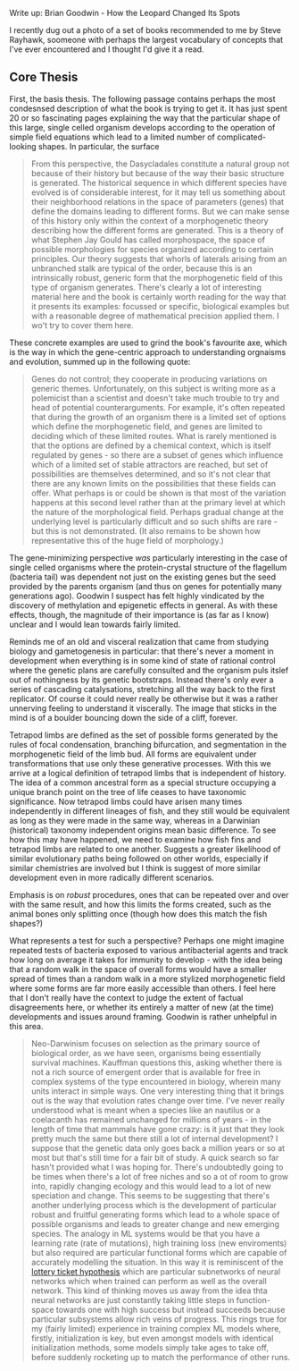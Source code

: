 Write up: Brian Goodwin - How the Leopard Changed Its Spots

I recently dug out a photo of a set of books recommended to me by Steve Rayhawk, soomeone with perhaps the largest vocabulary of concepts that I've ever encountered and I thought I'd give it a read.

## Core Thesis

First, the basis thesis. The following passage contains perhaps the most condesnsed description of what the book is trying to get it. It has just spent 20 or so fascinating pages explaining the way that the particular shape of this large, single celled organism develops according to the operation of simple field equations which lead to a limited number of complicated-looking shapes. In particular, the surface 

>From this perspective, the Dasycladales constitute a natural group not because of their history but because of the way their basic structure is generated. The historical sequence in which different species have evolved is of considerable interest, for it may tell us something about their neighborhood relations in the space of parameters (genes) that define the domains leading to different forms. But we can make sense of this history only within the context of a morphogenetic theory describing how the different forms are generated. This is a theory of what Stephen Jay Gould has called morphospace, the space of possible morphologies for species organized according to certain principles. Our theory suggests that whorls of laterals arising from an unbranched stalk are typical of the order, because this is an intrinsically robust, generic form that the morphogenetic field of this type of organism generates.
There's clearly a lot of interesting material here and the book is certainly worth reading for the way that it presents its examples: focussed or specific, biological examples but with a reasonable degree of mathematical precision applied them. I wo't try to cover them here.

These concrete examples are used to grind the book's favourite axe, which is the way in which the gene-centric approach to understanding orgnaisms and evolution, summed up in the following quote:
>Genes do not control; they cooperate in producing variations on generic themes.
Unfortunately, on this subject is writing more as a polemicist than a scientist and doesn't take much trouble to try and head of potential counterarguments. For example, it's often repeated that during the growth of an organism there is a limited set of options which define the morphogenetic field, and genes are limited to deciding which of these limited routes. What is rarely mentioned is that the options are defined by a chemical context, which is itself regulated by genes - so there are a subset of genes which influence which of a limited set of stable attractors are reached, but set of possibilities are themselves determined, and so it's not clear that there are any known limits on the possibilities that these fields can offer. What perhaps is or could be shown is that most of the variation happens at this second level rather than at the primary level at which the nature of the morphological field. Perhaps gradual change at the underlying level is particularly difficult and so such shifts are rare - but this is not demonstrated. (It also remains to be shown how representative this of the huge field of morphology.)

The gene-minimizing perspective *was* particularly interesting in the case of single celled organisms where the protein-crystal structure of the flagellum (bacteria tail) was dependent not just on the existing genes but the seed provided by the parents organism (and thus on genes for potentially many generations ago). Goodwin I suspect has felt highly vindicated by the discovery of methylation and epigenetic effects in general. As with these effects, though, the magnitude of their importance is (as far as I know) unclear and I would lean towards fairly limited.

Reminds me of an old and visceral realization that came from studying biology and gametogenesis in particular: that there's never a moment in development when everything is in some kind of state of rational control where the genetic plans are carefully consulted and the organism puls itslef out of nothingness by its genetic bootstraps. Instead there's only ever a series of cascading catalysations, stretching all the way back to the first replicator. Of course it could never really be otherwise but it was a rather unnerving feeling to understand it viscerally. The image that sticks in the mind is of a boulder bouncing down the side of a cliff, forever.

Tetrapod limbs are defined as the set of possible forms generated by the rules of focal condensation, branching bifurcation, and segmentation in the morphogenetic field of the limb bud. All forms are equivalent under transformations that use only these generative processes. With this we arrive at a logical definition of tetrapod limbs that is independent of history. The idea of a common ancestral form as a special structure occupying a unique branch point on the tree of life ceases to have taxonomic significance. Now tetrapod limbs could have arisen many times independently in different lineages of fish, and they still would be equivalent as long as they were made in the same way, whereas in a Darwinian (historical) taxonomy independent origins mean basic difference. To see how this may have happened, we need to examine how fish fins and tetrapod limbs are related to one another. 
Suggests a greater likelihood of similar evolutionary paths being followed on other worlds, especially if similar chemistries are involved but I think is suggest of more similar development even in more radically different scenarios.

Emphasis is on *robust* procedures, ones that can be repeated over and over with the same result, and how this limits the forms created, such as the animal bones only splitting once (though how does this match the fish shapes?)

What represents a test for such a perspective? Perhaps one might imagine repeated tests of bacteria exposed to various antibacterial agents and track how long on average it takes for immunity to develop - with the idea being that a random walk in the space of overall forms would have a smaller spread of times than a random walk in a more stylized morphogenetic field where some forms are far more easily accessible than others. I feel here that I don't really have the context to judge the extent of factual disagreements here, or whether its entirely a matter of new (at the time) developments and issues around framing. Goodwin is rather unhelpful in this area.


>Neo-Darwinism focuses on selection as the primary source of biological order, as we have seen, organisms being essentially survival machines. Kauffman questions this, asking whether there is not a rich source of emergent order that is available for free in complex systems of the type encountered in biology, wherein many units interact in simple ways. 
One very interesting thing that it brings out is the way that evolution rates change over time. I've never really understood what is meant when a species like an nautilus or a coelacanth has remained unchanged for millions of years - in the length of time that mammals have gone crazy: is it just that they look pretty much the same but there still a lot of internal development? I suppose that the genetic data only goes back a million years or so at most but that's still time for a fair bit of study. A quick search so far hasn't provided what I was hoping for.
There's undoubtedly going to be times when there's a lot of free niches and so a ot of room to grow into, rapidly changing ecology and this would lead to a lot of new speciation and change. This seems to be suggesting that there's another underlying process which is the development of particular robust and fruitful generating forms which lead to a whole space of possible organisms and leads to greater change and new emerging species.
The analogy in ML systems would be that you have a learning rate (rate of mutations), high training loss (new enviroments) but also required are particular functional forms which are capable of accurately modelling the situation. In this way it is reminiscent of the [lottery ticket hypothesis](https://arxiv.org/abs/1803.03635) which are particular subnetworks of neural networks which when trained can perform as well as the overall network. This kind of thinking moves us away from the idea thta neural networks are just constantly taking little steps in function-space towards one with high success but instead succeeds because particular subsystems allow rich veins of progress. This rings true for my (fairly limited) experience in training complex ML models where, firstly, initialization is key, but even amongst models with identical initialization methods, some models simply take ages to take off, before suddenly rocketing up to match the performance of other runs.
